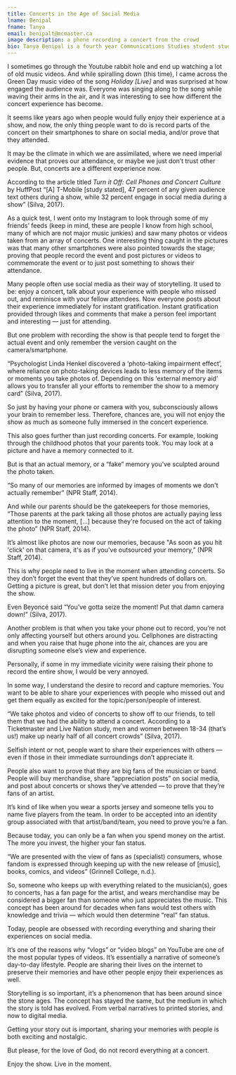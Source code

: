 ```yaml
---
title: Concerts in the Age of Social Media
lname: Benipal
fname: Tanya
email: benipalt@mcmaster.ca
image description: a phone recording a concert from the crowd
bio: Tanya Benipal is a fourth year Communications Studies student studying at McMaster University. Born in an Indo-Canadian household and raised in Mississauga, Ontario, Canada, her upbringing was infused of mainly two cultures&#58; Western/Canadian and Punjabi. With being assimilated in both cultures, she's learned to come at issus from various perspectives. Student by day and reader/music listener by night, she has many interests in an array of topics including media, science, technology, music, film/televsion, and sports. She is particularily interested in the impact of technology and social media on today's consumer culture. 
---
```


I sometimes go through the Youtube rabbit hole and end up watching a lot of old music videos. And while spiralling down (this time), I came across the Green Day music video of the song *Holiday [Live]* and was surprised at how engaged the audience was. Everyone was singing along to the song while waving their arms in the air, and it was interesting to see how different the concert experience has become. 

It seems like years ago when people would fully enjoy their experience at a show, and now, the only thing people want to do is record parts of the concert on their smartphones to share on social media, and/or prove that they attended. 

It may be the climate in which we are assimilated, where we need imperial evidence that proves our attendance, or maybe we just don’t trust other people. But, concerts are a different experience now.

According to the article titled *Turn it Off: Cell Phones and Concert Culture* by HuffPost “[A] T-Mobile [study stated], 47 percent of any given audience text others during a show, while 32 percent engage in social media during a show” (Silva, 2017).

As a quick test, I went onto my Instagram to look through some of my friends’ feeds (keep in mind, these are people I know from high school, many of which are not major music junkies) and saw many photos or videos taken from an array of concerts. One interesting thing caught in the pictures was that many other smartphones were also pointed towards the stage; proving that people record the event and post pictures or videos to commemorate the event or to just post something to shows their attendance.

Many people often use social media as their way of storytelling. It used to be: enjoy a concert, talk about your experience with people who missed out, and reminisce with your fellow attendees. Now everyone posts about their experience immediately for instant gratification. Instant gratification provided through likes and comments that make a person feel important and interesting — just for attending. 

But one problem with recording the show is that people tend to forget the actual event and only remember the version caught on the camera/smartphone. 

“Psychologist Linda Henkel discovered a ‘photo-taking impairment effect’, where reliance on photo-taking devices leads to less memory of the items or moments you take photos of. Depending on this ‘external memory aid’ allows you to transfer all your efforts to remember the show to a memory card” (Silva, 2017).

So just by having your phone or camera with you, subconsciously allows your brain to remember less. Therefore, chances are, you will not enjoy the show as much as someone fully immersed in the concert experience.

This also goes further than just recording concerts. For example, looking through the childhood photos that your parents took. You may look at a picture and have a memory connected to it. 

But is that an actual memory, or a “fake” memory you’ve sculpted around the photo taken. 

“So many of our memories are informed by images of moments we don't actually remember” (NPR Staff, 2014).

And while our parents should be the gatekeepers for those memories, “Those parents at the park taking all those photos are actually paying less attention to the moment, […] because they're focused on the act of taking the photo” (NPR Staff, 2014).

It’s almost like photos are now our memories, because "As soon as you hit 'click' on that camera, it's as if you've outsourced your memory,” (NPR Staff, 2014).

This is why people need to live in the moment when attending concerts. So they don’t forget the event that they’ve spent hundreds of dollars on. Getting a picture is great, but don’t let that mission deter you from enjoying the show.

Even Beyoncé said “You’ve gotta seize the moment! Put that damn camera down!” (Silva, 2017). 

Another problem is that when you take your phone out to record, you’re not only affecting yourself but others around you. Cellphones are distracting and when you raise that huge phone into the air, chances are you are disrupting someone else’s view and experience. 

Personally, if some in my immediate vicinity were raising their phone to record the entire show, I would be very annoyed.

In some way, I understand the desire to record and capture memories. You want to be able to share your experiences with people who missed out and get them equally as excited for the topic/person/people of interest.

“We take photos and video of concerts to show off to our friends, to tell them that we had the ability to attend a concert. According to a Ticketmaster and Live Nation study, men and women between 18-34 (that’s us!) make up nearly half of all concert crowds” (Silva, 2017).

Selfish intent or not, people want to share their experiences with others — even if those in their immediate surroundings don’t appreciate it. 

People also want to prove that they are big fans of the musician or band. People will buy merchandise, share “appreciation posts” on social media, and post about concerts or shows they’ve attended — to prove that they’re fans of an artist.

It’s kind of like when you wear a sports jersey and someone tells you to name five players from the team. In order to be accepted into an identity group associated with that artist/band/team, you need to prove you’re a fan.

Because today, you can only be a fan when you spend money on the artist. The more you invest, the higher your fan status.

“We are presented with the view of fans as (specialist) consumers, whose fandom is expressed through keeping up with the new release of [music], books, comics, and videos” (Grinnell College, n.d.).

So, someone who keeps up with everything related to the musician(s), goes to concerts, has a fan page for the artist, and wears merchandise may be considered a bigger fan than someone who just appreciates the music. This concept has been around for decades when fans would test others with knowledge and trivia — which would then determine “real” fan status. 

Today, people are obsessed with recording everything and sharing their experiences on social media. 

It’s one of the reasons why “vlogs” or “video blogs” on YouTube are one of the most popular types of videos. It’s essentially a narrative of someone’s day-to-day lifestyle. People are sharing their lives on the internet to preserve their memories and have other people enjoy their experiences as well. 

Storytelling is so important, it’s a phenomenon that has been around since the stone ages. The concept has stayed the same, but the medium in which the story is told has evolved. From verbal narratives to printed stories, and now to digital media. 

Getting your story out is important, sharing your memories with people is both exciting and nostalgic. 

But please, for the love of God, do not record everything at a concert. 

Enjoy the show. Live in the moment.


